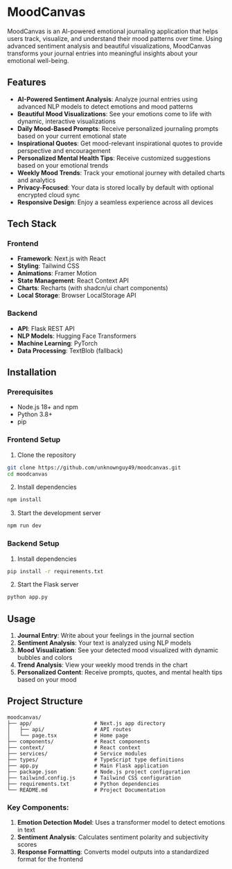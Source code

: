 # MoodCanvas

MoodCanvas is an AI-powered emotional journaling application that helps users track, visualize, and understand their mood patterns over time. Using advanced sentiment analysis and beautiful visualizations, MoodCanvas transforms your journal entries into meaningful insights about your emotional well-being.

## Features

- **AI-Powered Sentiment Analysis**: Analyze journal entries using advanced NLP models to detect emotions and mood patterns
- **Beautiful Mood Visualizations**: See your emotions come to life with dynamic, interactive visualizations
- **Daily Mood-Based Prompts**: Receive personalized journaling prompts based on your current emotional state
- **Inspirational Quotes**: Get mood-relevant inspirational quotes to provide perspective and encouragement
- **Personalized Mental Health Tips**: Receive customized suggestions based on your emotional trends
- **Weekly Mood Trends**: Track your emotional journey with detailed charts and analytics
- **Privacy-Focused**: Your data is stored locally by default with optional encrypted cloud sync
- **Responsive Design**: Enjoy a seamless experience across all devices

## Tech Stack

### Frontend
- **Framework**: Next.js with React
- **Styling**: Tailwind CSS
- **Animations**: Framer Motion
- **State Management**: React Context API
- **Charts**: Recharts (with shadcn/ui chart components)
- **Local Storage**: Browser LocalStorage API

### Backend
- **API**: Flask REST API
- **NLP Models**: Hugging Face Transformers
- **Machine Learning**: PyTorch
- **Data Processing**: TextBlob (fallback)

## Installation

### Prerequisites
- Node.js 18+ and npm
- Python 3.8+
- pip

### Frontend Setup

1. Clone the repository
```bash
git clone https://github.com/unknownguy49/moodcanvas.git
cd moodcanvas
```

2. Install dependencies
```bash
npm install
```

3. Start the development server
```bash
npm run dev
```

### Backend Setup

1. Install dependencies
```bash
pip install -r requirements.txt
```

2. Start the Flask server
```bash
python app.py
```

## Usage

1. **Journal Entry**: Write about your feelings in the journal section
2. **Sentiment Analysis**: Your text is analyzed using NLP models
3. **Mood Visualization**: See your detected mood visualized with dynamic bubbles and colors
4. **Trend Analysis**: View your weekly mood trends in the chart
5. **Personalized Content**: Receive prompts, quotes, and mental health tips based on your mood

## Project Structure

```
moodcanvas/
├── app/                    # Next.js app directory
│   ├── api/                # API routes
│   └── page.tsx            # Home page
├── components/             # React components
├── context/                # React context
├── services/               # Service modules
├── types/                  # TypeScript type definitions
├── app.py                  # Main Flask application
├── package.json            # Node.js project configuration           
├── tailwind.config.js      # Tailwind CSS configuration
├── requirements.txt        # Python dependencies
└── README.md               # Project Documentation
```

### Key Components:

1. **Emotion Detection Model**: Uses a transformer model to detect emotions in text
2. **Sentiment Analysis**: Calculates sentiment polarity and subjectivity scores
3. **Response Formatting**: Converts model outputs into a standardized format for the frontend